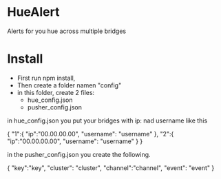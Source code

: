 # HueAlert
Alerts for you hue across multiple bridges

# Install

 - First run npm install,
 - Then create a folder namen "config"
 - in this folder, create 2 files: 
    - hue_config.json
    - pusher_config.json

in hue_config.json you put your bridges with ip: nad username like this

{
    "1":{
        "ip":"00.00.00.00",
        "username": "username"
    },
    "2":{
        "ip":"00.00.00.00",
        "username": "username"
    }
}

in the pusher_config.json you create the following.

{
    "key":"key",
    "cluster": "cluster",
    "channel":"channel",
    "event": "event"
}